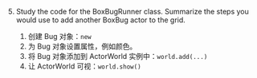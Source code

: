 5. Study the code for the BoxBugRunner class.
Summarize the steps you would use to add another BoxBug actor to the grid.

   1. 创建 Bug 对象：`new`
   2. 为 Bug 对象设置属性，例如颜色。
   3. 将 Bug 对象添加到 ActorWorld 实例中：`world.add(...)`
   4. 让 ActorWorld 可视：`world.show()`